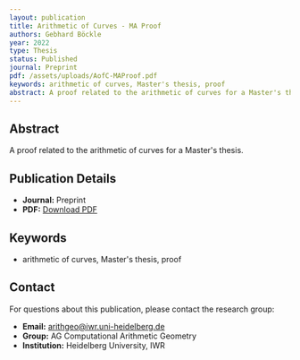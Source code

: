 ```yaml
---
layout: publication
title: Arithmetic of Curves - MA Proof
authors: Gebhard Böckle
year: 2022
type: Thesis
status: Published
journal: Preprint
pdf: /assets/uploads/AofC-MAProof.pdf
keywords: arithmetic of curves, Master's thesis, proof
abstract: A proof related to the arithmetic of curves for a Master's thesis.
---
```


## Abstract

A proof related to the arithmetic of curves for a Master's thesis.

## Publication Details

- **Journal:** Preprint
- **PDF:** [Download PDF](/assets/uploads/AofC-MAProof.pdf)

## Keywords

- arithmetic of curves, Master's thesis, proof


## Contact

For questions about this publication, please contact the research group:
- **Email:** arithgeo@iwr.uni-heidelberg.de
- **Group:** AG Computational Arithmetic Geometry
- **Institution:** Heidelberg University, IWR